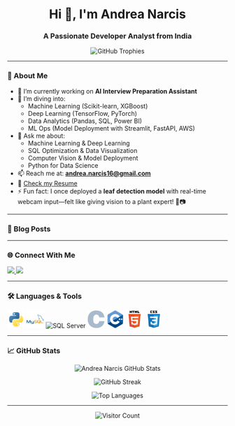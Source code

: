 <h1 align="center">Hi 👋, I'm Andrea Narcis</h1>
<h3 align="center">A Passionate Developer Analyst from India</h3>

<p align="center">
  <img src="https://github-profile-trophy.vercel.app/?username=andrea-narcis&theme=onedark&row=1&margin-w=10&margin-h=10" alt="GitHub Trophies" />
</p>

---

### 🚀 About Me

- 🔭 I’m currently working on **AI Interview Preparation Assistant**
- 🌱 I’m diving into:
  - Machine Learning (Scikit-learn, XGBoost)
  - Deep Learning (TensorFlow, PyTorch)
  - Data Analytics (Pandas, SQL, Power BI)
  - ML Ops (Model Deployment with Streamlit, FastAPI, AWS)
- 💬 Ask me about:
  - Machine Learning & Deep Learning
  - SQL Optimization & Data Visualization
  - Computer Vision & Model Deployment
  - Python for Data Science
- 📫 Reach me at: **andrea.narcis16@gmail.com**
- 📄 [Check my Resume](https://drive.google.com/file/d/11F8DoCIBDajw9OovT55WeEM0XIQ45xZY/view?usp=sharing)
- ⚡ Fun fact: I once deployed a **leaf detection model** with real-time webcam input—felt like giving vision to a plant expert! 🌿📷

---

### 📝 Blog Posts

<!-- BLOG-POST-LIST:START -->
<!-- BLOG-POST-LIST:END -->

---

### 🌐 Connect With Me

<p align="left">
  <a href="https://www.linkedin.com/in/andrea-narcis-087aa2249/" target="_blank">
    <img src="https://img.shields.io/badge/LinkedIn-0077B5?style=for-the-badge&logo=linkedin&logoColor=white" />
  </a>
  <a href="https://medium.com/@andrea.narcis16" target="_blank">
    <img src="https://img.shields.io/badge/Medium-000000?style=for-the-badge&logo=medium&logoColor=white" />
  </a>
</p>

---

### 🛠️ Languages & Tools

<p align="left">
  <img src="https://raw.githubusercontent.com/devicons/devicon/master/icons/python/python-original.svg" alt="Python" width="40" height="40"/>
  <img src="https://raw.githubusercontent.com/devicons/devicon/master/icons/mysql/mysql-original-wordmark.svg" alt="MySQL" width="40" height="40"/>
  <img src="https://www.svgrepo.com/show/303229/microsoft-sql-server-logo.svg" alt="SQL Server" width="40" height="40"/>
  <img src="https://raw.githubusercontent.com/devicons/devicon/master/icons/c/c-original.svg" alt="C" width="40" height="40"/>
  <img src="https://raw.githubusercontent.com/devicons/devicon/master/icons/cplusplus/cplusplus-original.svg" alt="C++" width="40" height="40"/>
  <img src="https://raw.githubusercontent.com/devicons/devicon/master/icons/html5/html5-original-wordmark.svg" alt="HTML5" width="40" height="40"/>
  <img src="https://raw.githubusercontent.com/devicons/devicon/master/icons/css3/css3-original-wordmark.svg" alt="CSS3" width="40" height="40"/>
</p>

---

### 📈 GitHub Stats

<p align="center">
  <img src="https://github-readme-stats.vercel.app/api?username=ANDREA-NARCIS&show_icons=true&theme=dark&hide_border=false" alt="Andrea Narcis GitHub Stats" />
</p>

<p align="center">
  <img src="https://nirzak-streak-stats.vercel.app/?user=ANDREA-NARCIS&theme=dark&hide_border=false" alt="GitHub Streak" />
</p>

<p align="center">
  <img src="https://github-readme-stats.vercel.app/api/top-langs/?username=ANDREA-NARCIS&theme=dark&hide_border=false&layout=compact" alt="Top Languages" />
</p>

---

<p align="center">
  <img src="https://visitcount.itsvg.in/api?id=ANDREA-NARCIS&icon=0&color=0" alt="Visitor Count" />
</p>

<!-- Proudly created with GPRM ( https://gprm.itsvg.in ) -->
